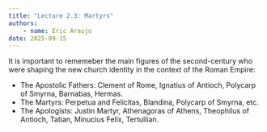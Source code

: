```yaml
---
title: "Lecture 2.3: Martyrs"
authors:
    - name: Eric Araujo
date: 2025-09-15
---
```


It is important to rememeber the main figures of the second-century who were shaping the new church identity in the context of the Roman Empire:

- The Apostolic Fathers: Clement of Rome, Ignatius of Antioch, Polycarp of Smyrna, Barnabas, Hermas.
- The Martyrs: Perpetua and Felicitas, Blandina, Polycarp of Smyrna, etc.
- The Apologists: Justin Martyr, Athenagoras of Athens, Theophilus of Antioch, Tatian, Minucius Felix, Tertullian.